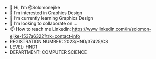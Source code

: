 - 👋 Hi, I’m @Solomonejike
- 👀 I’m interested in Graphics Design
- 🌱 I’m currently learning Graphics Design
- 💞️ I’m looking to collaborate on ...
- 📫 How to reach me Linkedin: https://www.linkedin.com/in/solomon-ejike-1537a6322?trk=contact-info
- REGISTRATION NUMBER: 2023/HND/37425/CS
- LEVEL: HND1
- DEPARTMENT: COMPUTER SCIENCE

<!---
Solomonejike/Solomonejike is a ✨ special ✨ repository because its `README.md` (this file) appears on your GitHub profile.
You can click the Preview link to take a look at your changes.
--->
